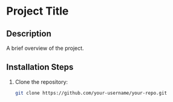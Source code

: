 # Project Title

## Description
A brief overview of the project.

## Installation Steps
1. Clone the repository:
   ```sh
   git clone https://github.com/your-username/your-repo.git
